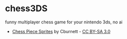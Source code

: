 # chess3DS

funny multiplayer chess game for your nintendo 3ds, no ai 
- [Chess Piece Sprites](https://commons.wikimedia.org/wiki/Category:PNG_chess_pieces/Standard_transparent) by Cburnett - [CC BY-SA 3.0](https://creativecommons.org/licenses/by-sa/3.0/deed.en)
